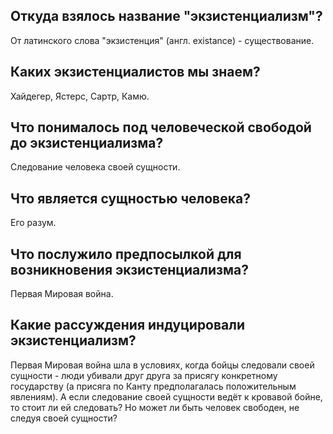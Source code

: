 ## Откуда взялось название "экзистенциализм"?
От латинского слова "экзистенция" (англ. existance) - существование.

## Каких экзистенциалистов мы знаем?
Хайдегер, Ястерс, Сартр, Камю.

## Что понималось под человеческой свободой до экзистенциализма?
Следование человека своей сущности.

## Что является сущностью человека?
Его разум.

## Что послужило предпосылкой для возникновения экзистенциализма?
Первая Мировая война.

## Какие рассуждения индуцировали экзистенциализм?
Первая Мировая война шла в условиях, когда бойцы следовали своей сущности - люди убивали друг друга за присягу конкретному государству (а присяга по Канту предполагалась положительным явлениям).
А если следование своей сущности ведёт к кровавой бойне, то стоит ли ей следовать?
Но может ли быть человек свободен, не следуя своей сущности?
